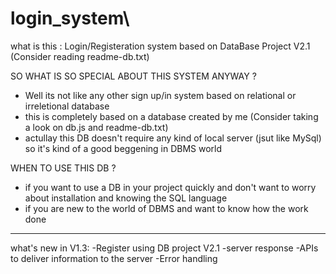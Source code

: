 # login_system\
what is this :
Login/Registeration system based on DataBase Project V2.1 (Consider reading readme-db.txt)

SO WHAT IS SO SPECIAL ABOUT THIS SYSTEM ANYWAY ?
- Well its not like any other sign up/in system based on relational or irreletional database 
- this is completely based on a database created by me (Consider taking a look on db.js and readme-db.txt)
- actullay this DB doesn't require any kind of local server (jsut like MySql) so it's kind of a good beggening in DBMS world 
 
 WHEN TO USE THIS DB ?
 - if you want to use a DB in your project quickly and don't want to worry about installation and knowing the SQL language 
 - if you are new to the world of DBMS and want to know how the work done

----------------------------
what's new in V1.3:
-Register using DB project V2.1
-server response 
-APIs to deliver information to the server 
-Error handling 
